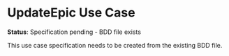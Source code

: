# UpdateEpic Use Case

**Status**: Specification pending - BDD file exists

This use case specification needs to be created from the existing BDD file.

